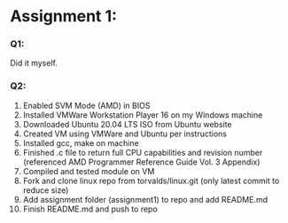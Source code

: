 # Assignment 1:

### Q1:

Did it myself.

### Q2:

1. Enabled SVM Mode (AMD) in BIOS
2. Installed VMWare Workstation Player 16 on my Windows machine
3. Downloaded Ubuntu 20.04 LTS ISO from Ubuntu website
4. Created VM using VMWare and Ubuntu per instructions
5. Installed gcc, make on machine
6. Finished .c file to return full CPU capabilities and revision number (referenced AMD Programmer Reference Guide Vol. 3 Appendix)
7. Compiled and tested module on VM
8. Fork and clone linux repo from torvalds/linux.git (only latest commit to reduce size)
9. Add assignment folder (assignment1) to repo and add README.md
10. Finish README.md and push to repo
